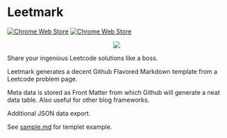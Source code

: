 # Leetmark

[![Chrome Web Store](https://img.shields.io/chrome-web-store/users/pbpcnaodgahdlijbhjeohbjoafbdafdp.svg?label=Chrome%20users)](https://chrome.google.com/webstore/detail/pbpcnaodgahdlijbhjeohbjoafbdafdp)
[![Chrome Web Store](https://img.shields.io/chrome-web-store/stars/pbpcnaodgahdlijbhjeohbjoafbdafdp.svg?label=Chrome%20stars)](https://chrome.google.com/webstore/detail/pbpcnaodgahdlijbhjeohbjoafbdafdp)

<p align="center">
  <a href="https://chrome.google.com/webstore/detail/leetmark/pbpcnaodgahdlijbhjeohbjoafbdafdp" target="_blank"><img src="assets/920×680.png" /></a>
</p>

Share your ingenious Leetcode solutions like a boss.

Leetmark generates a decent Github Flavored Markdown template from a Leetcode problem page.

Meta data is stored as Front Matter from which Github will generate a neat data table. Also useful for other blog frameworks.

Additional JSON data export.

See [sample.md](sample.md) for templet example.
